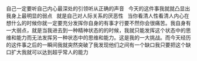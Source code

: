 自己一定要听自己内心最深处的引领听从正确的声音   今天的这件事我就就凸显出我身上最明显的弱点   就是自己对人际关系的厌恶性   当你看清人性看清人内心在想什么的时候你就一定要充分发挥你自身的有事才行要不然你会很痛苦。我自身有一大弱点，就是当我进去到一种精神状态的的时候，我就只能发挥这个状态中的思维和能力而无法发挥另一种状态中的思维和能力。这是我的一大挑战。而今天经历的这件事之后的一瞬间我就突然突破了我发现他们之间有一个缺口我只要把这个缺口扩大我就可以达到超乎常人的能力